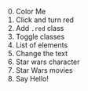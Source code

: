 0. Color Me
1. Click and turn red
2. Add `.red` class
3. Toggle classes
4. List of elements
5. Change the text
6. Star wars character
7. Star Wars movies
8. Say Hello!
